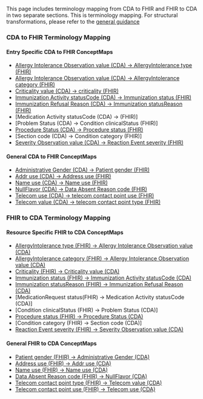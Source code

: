 This page includes terminology mapping from CDA to FHIR and FHIR to CDA in two separate sections. This is terminology mapping. For structural transformations, please refer to the [general guidance](mappingGuidance.html) 

### CDA to FHIR Terminology Mapping

#### **Entry Specific CDA to FHIR ConceptMaps** 
- [Allergy Intolerance Observation value (CDA) → AllergyIntolerance type (FHIR)](./ConceptMap-CF-AllergyIntoleranceType.html)
- [Allergy Intolerance Observation value (CDA) → AllergyIntolerance category (FHIR)](./ConceptMap-CF-AllergyIntoleranceCategory.html)
- [Criticality value (CDA) → criticality (FHIR)](./ConceptMap-CF-Criticality.html)
- [Immunization Activity statusCode (CDA) → Immunization status (FHIR)](./ConceptMap-CF-ImmunizationStatus.html)
- [Immunization Refusal Reason (CDA) → Immunization statusReason (FHIR)](./ConceptMap-CF-ImmunizationRefusal.html)
- [Medication Activity statusCode (CDA) → (FHIR)]
- [Problem Status (CDA) → Condition clinicalStatus (FHIR)]
- [Procedure Status (CDA) → Procedure status (FHIR)](./ConceptMap-FC-ProcedureStatus.html)
- [Section code (CDA) → Condition category (FHIR)]
- [Severity Observation value (CDA) → Reaction Event severity (FHIR)](./ConceptMap-CF-Severity.html)

#### **General CDA to FHIR ConceptMaps** 
- [Administrative Gender (CDA) → Patient gender (FHIR)](./ConceptMap-CF-AdministrativeGender.html)
- [Addr use  (CDA) → Address use (FHIR)](./ConceptMap-CF-AddressUse.html)
- [Name use (CDA) → Name use (FHIR)](./ConceptMap-CF-NameUse.html)
- [NullFlavor (CDA) → Data Absent Reason code (FHIR)](./ConceptMap-CF-NullFlavorDataAbsentReason.html)
- [Telecom use (CDA) → telecom contact point use (FHIR)](./ConceptMap-CF-TelecomUse.html)
- [Telecom value (CDA) → telecom contact point type (FHIR)](./ConceptMap-CF-TelecomType.html)

### FHIR to CDA Terminology Mapping

#### **Resource Specific FHIR to CDA ConceptMaps** 
- [AllergyIntolerance type (FHIR) → Allergy Intolerance Observation value (CDA)](./ConceptMap-FC-AllergyIntoleranceType.html)
- [AllergyIntolerance category (FHIR) → Allergy Intolerance Observation value (CDA)](./ConceptMap-FC-AllergyIntoleranceCategory.html)
- [Criticality (FHIR) → Criticality value (CDA)](./ConceptMap-FC-Criticality.html)
- [Immunization status (FHIR) → Immunization Activity statusCode (CDA)](./ConceptMap-FC-ImmunizationStatus.html)
- [Immunization statusReason (FHIR) → Immunization Refusal Reason (CDA)](./ConceptMap-FC-ImmunizationRefusal.html)
- [MedicationRequest status(FHIR) → Medication Activity statusCode (CDA)]
- [Condition clinicalStatus (FHIR) → Problem Status (CDA)]
- [Procedure status (FHIR) → Procedure Status (CDA)](./ConceptMap-FC-ProcedureStatus.html)
- [Condition category (FHIR) → Section code (CDA)]
- [Reaction Event severity (FHIR) → Severity Observation value (CDA)](./ConceptMap-FC-Severity.html)

#### **General FHIR to CDA ConceptMaps** 
- [Patient gender (FHIR) → Administrative Gender (CDA)](./ConceptMap-FC-AdministrativeGender.html)
- [Address use (FHIR) → Addr use (CDA)](./ConceptMap-FC-AddressUse.html)
- [Name use (FHIR) → Name use (CDA)](./ConceptMap-FC-NameUse.html)
- [Data Absent Reason code (FHIR) → NullFlavor (CDA)](./ConceptMap-FC-DataAbsentReasonNullFlavor.html)
- [Telecom contact point type (FHIR) → Telecom value (CDA)](./ConceptMap-FC-TelecomUse.html) 
- [Telecom contact point use (FHIR) → Telecom use (CDA)](./ConceptMap-FC-TelecomType.html) 
